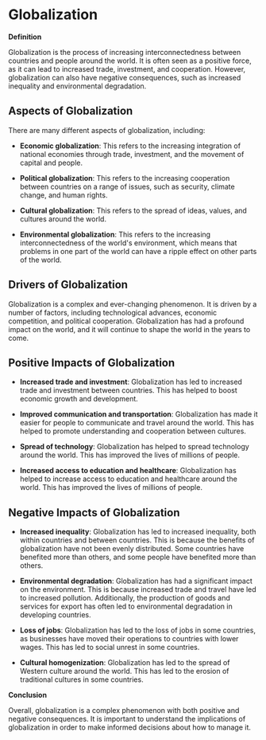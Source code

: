 # Globalization

**Definition**

Globalization is the process of increasing interconnectedness between countries and people around the world. It is often seen as a positive force, as it can lead to increased trade, investment, and cooperation. However, globalization can also have negative consequences, such as increased inequality and environmental degradation.

## **Aspects of Globalization**

There are many different aspects of globalization, including:

- **Economic globalization**: This refers to the increasing integration of national economies through trade, investment, and the movement of capital and people.

- **Political globalization**: This refers to the increasing cooperation between countries on a range of issues, such as security, climate change, and human rights.

- **Cultural globalization**: This refers to the spread of ideas, values, and cultures around the world.

- **Environmental globalization**: This refers to the increasing interconnectedness of the world's environment, which means that problems in one part of the world can have a ripple effect on other parts of the world.

## **Drivers of Globalization**

Globalization is a complex and ever-changing phenomenon. It is driven by a number of factors, including technological advances, economic competition, and political cooperation. Globalization has had a profound impact on the world, and it will continue to shape the world in the years to come.

## **Positive Impacts of Globalization**

- **Increased trade and investment**: Globalization has led to increased trade and investment between countries. This has helped to boost economic growth and development.

- **Improved communication and transportation**: Globalization has made it easier for people to communicate and travel around the world. This has helped to promote understanding and cooperation between cultures.

- **Spread of technology**: Globalization has helped to spread technology around the world. This has improved the lives of millions of people.

- **Increased access to education and healthcare**: Globalization has helped to increase access to education and healthcare around the world. This has improved the lives of millions of people.

## **Negative Impacts of Globalization**

- **Increased inequality**: Globalization has led to increased inequality, both within countries and between countries. This is because the benefits of globalization have not been evenly distributed. Some countries have benefited more than others, and some people have benefited more than others.

- **Environmental degradation**: Globalization has had a significant impact on the environment. This is because increased trade and travel have led to increased pollution. Additionally, the production of goods and services for export has often led to environmental degradation in developing countries.

- **Loss of jobs**: Globalization has led to the loss of jobs in some countries, as businesses have moved their operations to countries with lower wages. This has led to social unrest in some countries.

- **Cultural homogenization**: Globalization has led to the spread of Western culture around the world. This has led to the erosion of traditional cultures in some countries.

**Conclusion**

Overall, globalization is a complex phenomenon with both positive and negative consequences. It is important to understand the implications of globalization in order to make informed decisions about how to manage it.